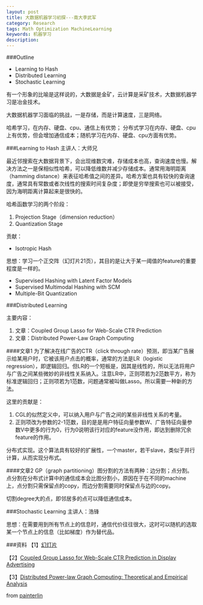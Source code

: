 ```yaml
---
layout: post
title: 大数据机器学习初探---南大李武军
category: Research
tags: Math Optimization MachineLearning
keywords: 机器学习
description: 
---
```



###Outline
- Learning to Hash
- Distributed Learning
- Stochastic Learning

有一个形象的比喻是这样说的，大数据是金矿，云计算是采矿技术，大数据机器学习是冶金技术。

大数据机器学习面临的挑战，一是存储，而是计算速度，三是网络。

哈希学习，在内存、硬盘、cpu、通信上有优势；
分布式学习在内存、硬盘、cpu上有优势，但会增加通信成本；随机学习在内存、硬盘、cpu方面有优势。


###Learning to Hash
主讲人：大师兄

最近邻搜索在大数据背景下，会出现维数灾难，存储成本也高，查询速度也慢。解决方法之一是保相似性哈希，可以降低维数并减少存储成本。通常用海明距离（hamming distance）来表征哈希值之间的差异。哈希方案也具有较快的查询速度，通常具有常数或者次线性的搜索时间复杂度；即使是穷举搜索也可以被接受，因为海明距离计算起来是很快的。

哈希函数学习的两个阶段：

1. Projection Stage（dimension reduction）
2. Quantization Stage

贡献：

- Isotropic Hash

思想：学习一个正交阵（幻灯片21页），其目的是让大于某一阈值的feature的重要程度是一样的。

- Supervised Hashing with Latent Factor Models
- Supervised Multimodal Hashing with SCM
- Multiple-Bit Quantization



###Distributed Learning

主要内容：

1. 文章：Coupled Group Lasso for Web-Scale CTR Prediction
2. 文章：Distributed Power-Law Graph Computing

####文章1
为了解决在线广告的CTR（click through rate）预测，即当某广告展示给某用户时，它被该用户点击的概率，通常的方法是LR（logistic regression），即逻辑回归。但LR的一个短板是，因其是线性的，所以无法将用户与广告之间某些微妙的非线性关系纳入。注意LR中，正则项若为2范数平方，称为标准逻辑回归；正则项若为1范数，问题通常被叫做Lasso。所以需要一种新的方法。

这里的贡献是：

1. CGL的似然定义中，可以纳入用户与广告之间的某些非线性关系的考量。
2. 正则项改为参数的2-1范数，目的是是用户特征向量参数W、广告特征向量参数V中更多的行为0，行为0说明该行对应的feature没作用，即达到删除冗余feature的作用。

分布式实现。这个算法具有较好的扩展性，一个master，若干slave，类似于并行计算，从而实现分布式。

####文章2
GP（graph partitioning）图分割的方法有两种：边分割；点分割。点分割在分布式计算中的通信成本会比图分割小，原因在于在不同的machine上，点分割只需保留点的copy，而边分割需要同时保留点与边的copy。

切割degree大的点，即邻居多的点可以降低通信成本。




###Stochastic Learning
主讲人：浩锋

思想：在需要用到所有节点上的信息时，通信代价往往很大，这时可以随机的选取某一个节点上的信息（比如梯度）作为替代品。



###资料
【1】[幻灯片](http://cs.nju.edu.cn/lwj/slides/BigLearning.pdf)

【2】[Coupled Group Lasso for
Web-Scale CTR Prediction in Display Advertising](http://jmlr.csail.mit.edu/proceedings/papers/v32/yan14.pdf)

【3】[Distributed Power-law Graph Computing:
Theoretical and Empirical Analysis](http://papers.nips.cc/paper/5396-distributed-power-law-graph-computing-theoretical-and-empirical-analysis.pdf)



from [painterlin](painterlin.com)